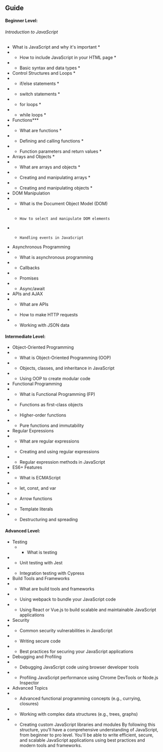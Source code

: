 ## Guide

#### Beginner Level:

###### Introduction to JavaScript

- What is JavaScript and why it's important *
- - How to include JavaScript in your HTML page *
- - Basic syntax and data types *
- Control Structures and Loops *
- - if/else statements *
- - switch statements *
- - for loops *
- - while loops *
- Functions***
- - What are functions *
- - Defining and calling functions *
- - Function parameters and return values *
- Arrays and Objects *
- - What are arrays and objects *
- - Creating and manipulating arrays *
- - Creating and manipulating objects *
- DOM Manipulation
- - What is the Document Object Model (DOM)
- -     How to select and manipulate DOM elements
- -     Handling events in JavaScript
- Asynchronous Programming
- - What is asynchronous programming
- - Callbacks
- - Promises
- - Async/await
- APIs and AJAX
- - What are APIs
- - How to make HTTP requests
- - Working with JSON data

#### Intermediate Level:

- Object-Oriented Programming
- - What is Object-Oriented Programming (OOP)
- - Objects, classes, and inheritance in JavaScript
- - Using OOP to create modular code
- Functional Programming
- - What is Functional Programming (FP)
- - Functions as first-class objects
- - Higher-order functions
- - Pure functions and immutability
- Regular Expressions
- - What are regular expressions
- - Creating and using regular expressions
- - Regular expression methods in JavaScript
- ES6+ Features
- - What is ECMAScript
- - let, const, and var
- - Arrow functions
- - Template literals
- - Destructuring and spreading

#### Advanced Level:

- Testing
  - - What is testing
- - Unit testing with Jest
- - Integration testing with Cypress
- Build Tools and Frameworks
- - What are build tools and frameworks
- - Using webpack to bundle your JavaScript code
- - Using React or Vue.js to build scalable and maintainable JavaScript applications
- Security
- - Common security vulnerabilities in JavaScript
- - Writing secure code
- - Best practices for securing your JavaScript applications
- Debugging and Profiling
- - Debugging JavaScript code using browser developer tools
- - Profiling JavaScript performance using Chrome DevTools or Node.js Inspector
- Advanced Topics
- - Advanced functional programming concepts (e.g., currying, closures)
- - Working with complex data structures (e.g., trees, graphs)
- - Creating custom JavaScript libraries and modules
    By following this structure, you'll have a comprehensive understanding of JavaScript, from beginner to pro level. You'll be able to write efficient, secure, and scalable JavaScript applications using best practices and modern tools and frameworks.
